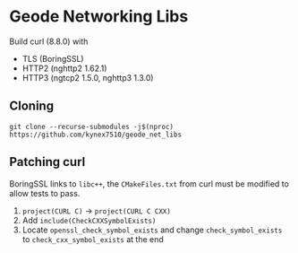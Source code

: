 # Geode Networking Libs

Build curl (8.8.0) with
- TLS (BoringSSL)
- HTTP2 (nghttp2 1.62.1)
- HTTP3 (ngtcp2 1.5.0, nghttp3 1.3.0)

## Cloning

```
git clone --recurse-submodules -j$(nproc) https://github.com/kynex7510/geode_net_libs
```

## Patching curl

BoringSSL links to `libc++`, the `CMakeFiles.txt` from curl must be modified to allow tests to pass.

1. `project(CURL C)` -> `project(CURL C CXX)`
2. Add `include(CheckCXXSymbolExists)`
3. Locate `openssl_check_symbol_exists` and change `check_symbol_exists` to `check_cxx_symbol_exists` at the end